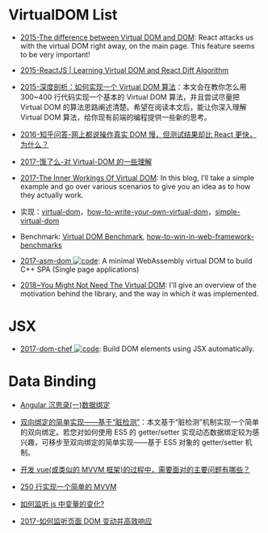 # VirtualDOM List

- [2015-The difference between Virtual DOM and DOM](http://reactkungfu.com/2015/10/the-difference-between-virtual-dom-and-dom/): React attacks us with the virtual DOM right away, on the main page. This feature seems to be very important!

- [2015-ReactJS | Learning Virtual DOM and React Diff Algorithm](http://www.oyecode.com/2015/09/reactjs-learning-virtual-dom-and-react.html)

- [2015-深度剖析：如何实现一个 Virtual DOM 算法](https://github.com/livoras/blog/issues/13)：本文会在教你怎么用 300~400 行代码实现一个基本的 Virtual DOM 算法，并且尝试尽量把 Virtual DOM 的算法思路阐述清楚。希望在阅读本文后，能让你深入理解 Virtual DOM 算法，给你现有前端的编程提供一些新的思考。

- [2016-知乎问答-网上都说操作真实 DOM 慢，但测试结果却比 React 更快，为什么？](https://www.zhihu.com/question/31809713/answer/53544875)

- [2017-饿了么-对 Virtual-DOM 的一些理解](https://zhuanlan.zhihu.com/p/25630842)

- [2017-The Inner Workings Of Virtual DOM](https://medium.com/@rajaraodv/the-inner-workings-of-virtual-dom-666ee7ad47cf#.or5425hja): In this blog, I’ll take a simple example and go over various scenarios to give you an idea as to how they actually work.

* 实现：[virtual-dom](https://github.com/Matt-Esch/virtual-dom)，[how-to-write-your-own-virtual-dom](https://medium.com/@deathmood/how-to-write-your-own-virtual-dom-ee74acc13060#.59fqwanqa)，[simple-virtual-dom](https://github.com/livoras/simple-virtual-dom)

* Benchmark: [Virtual DOM Benchmark](http://vdom-benchmark.github.io/vdom-benchmark/), [how-to-win-in-web-framework-benchmarks](https://medium.com/@localvoid/how-to-win-in-web-framework-benchmarks-8bc31af76ce7#.h3nedvhr5)

- [2017-asm-dom ![code](https://ng-tech.icu/assets/code.svg)](https://github.com/mbasso/asm-dom/blob/master/README.md): A minimal WebAssembly virtual DOM to build C++ SPA (Single page applications)

- [2018~You Might Not Need The Virtual DOM](http://blog.functorial.com/posts/2018-03-12-You-Might-Not-Need-The-Virtual-DOM.html): I'll give an overview of the motivation behind the library, and the way in which it was implemented.

# JSX

- [2017-dom-chef ![code](https://ng-tech.icu/assets/code.svg)](https://github.com/vadimdemedes/dom-chef): Build DOM elements using JSX automatically.

# Data Binding

- [Angular 沉思录(一)数据绑定](https://github.com/xufei/blog/issues/10)

- [双向绑定的简单实现——基于“脏检测”](https://parg.co/bOW)：本文基于“脏检测”机制实现一个简单的双向绑定。若您对如何使用 ES5 的 getter/setter 实现动态数据绑定较为感兴趣，可移步至双向绑定的简单实现——基于 ES5 对象的 getter/setter 机制。

- [开发 vue(或类似的 MVVM 框架)的过程中，需要面对的主要问题有哪些？](https://www.zhihu.com/question/53176471/answer/134004234)

- [250 行实现一个简单的 MVVM](https://zhuanlan.zhihu.com/p/24475845)

- [如何监听 js 中变量的变化?](https://www.zhihu.com/question/44724640)

- [2017-如何监听页面 DOM 变动并高效响应](https://hijiangtao.github.io/2017/08/03/How-to-Manipulate-DOM-Effectively/)
